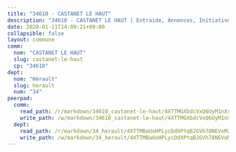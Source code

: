 ```yaml
---
title: "34610 - CASTANET LE HAUT"
description: "34610 - CASTANET LE HAUT | Entraide, Annonces, Initiatives"
date: 2020-01-11T14:09:21+09:00
collapsible: false
layout: commune
comm:
  nom: "CASTANET LE HAUT"
  slug: castanet-le-haut
  cp: "34610"
dept:
  nom: "Hérault"
  slug: herault
  num: "34"
peerpad:
  comm:
    read_path: /r/markdown/34610_castanet-le-haut/4XTTMGXbdcVxQ6UyM1nXsvH4Z1SiV5dAr2SBTGrgyrFGHxbrH
    write_path: /w/markdown/34610_castanet-le-haut/4XTTMGXbdcVxQ6UyM1nXsvH4Z1SiV5dAr2SBTGrgyrFGHxbrH-K3TgUdrfYjiDEUVdAqd5apzJDzJbbvsVYcp3TGxbSY8ezm7z9PoRn4gjQGDdaKDcRY9n36vyZm64x8BfWikgDJQm3c7Xf3uUZp8XfeRAVFkXmagFtzYBono4BmTHiMZmPwAr3mvy
  dept:
    read_path: /r/markdown/34_herault/4XTTMBaUoHPLycDdXPtqBJGVh78NEVoMZNyf8Wnh1X5DK6Ew8
    write_path: /w/markdown/34_herault/4XTTMBaUoHPLycDdXPtqBJGVh78NEVoMZNyf8Wnh1X5DK6Ew8-K3TgTd4rzWVX1F82NgGyNepGUxhqCmodCALjxNZeEdBQWQhd1NJYx1gHMW9QBLL6sN41ALXRejLsG2VetgVferfVncrvVCz47dChJvN8ouQLRMdWs4KpxKPeRYR1nspmhzdBqF8J
---
```


